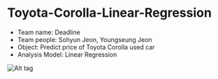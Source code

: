 # Toyota-Corolla-Linear-Regression

* Team name: Deadline
* Team people: Sohyun Jeon, Youngseung Jeon
* Object: Predict price of Toyota Corolla used car
* Analysis Model: Linear Regression


![Alt tag](/Users/SherryJeon/GoogleDriver/Git/SherryProject/Toyota-Corolla-Linear-Regression/Flowchart/Flowchart.jpg "Summary of Project")
